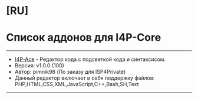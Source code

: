 # [RU]
# Список аддонов для I4P-Core
---
- [I4P-Ace](https://github.com/pimnik98/I4P-Ace) - Редактор кода с подсветкой кода и синтаксисом.
- Версия: v1.0.0 (100)
- Автор: pimnik98 (По заказу для ISP4Private)
- Данный редактор включает в себя поддержку файлов: PHP,HTML,CSS,XML,JavaScript,C++,Bash,SH,Text
---
